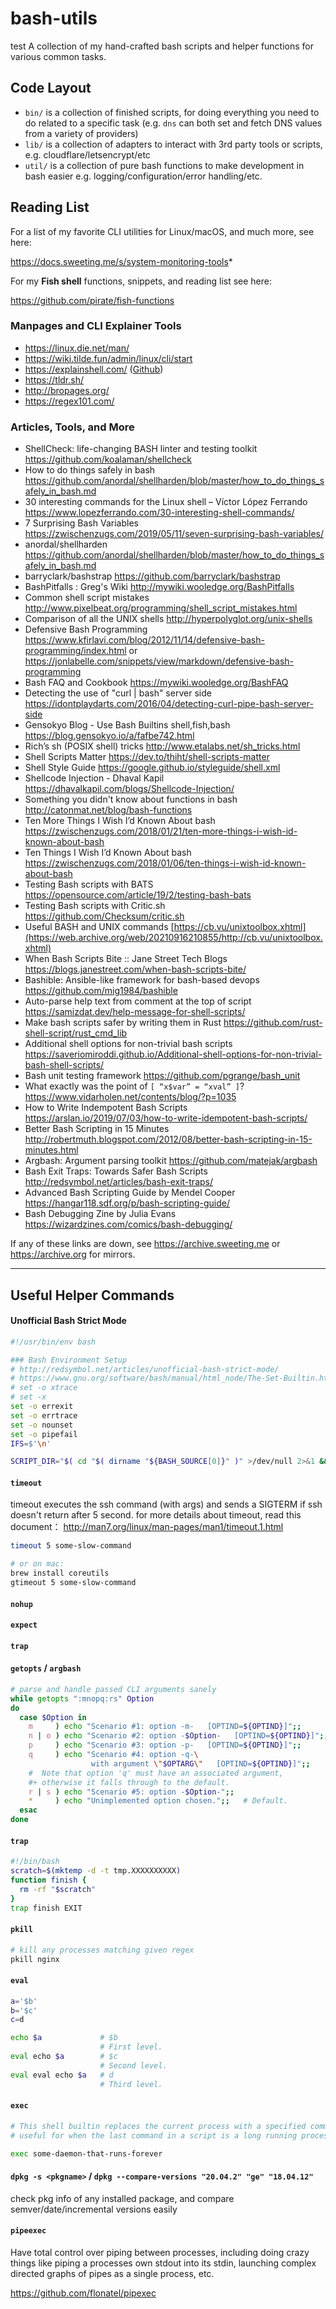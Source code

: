 # bash-utils
test
A collection of my hand-crafted bash scripts and helper functions for various common tasks.

## Code Layout

- `bin/` is a collection of finished scripts, for doing everything you need to do related to a specific task (e.g. `dns` can both set and fetch DNS values from a variety of providers)
- `lib/` is a collection of adapters to interact with 3rd party tools or scripts, e.g. cloudflare/letsencrypt/etc
- `util/` is a collection of pure bash functions to make development in bash easier e.g. logging/configuration/error handling/etc.


## Reading List

For a list of my favorite CLI utilities for Linux/macOS, and much more, see here: 

https://docs.sweeting.me/s/system-monitoring-tools*

For my **Fish shell** functions, snippets, and reading list see here:  

https://github.com/pirate/fish-functions

### Manpages and CLI Explainer Tools

- https://linux.die.net/man/
- https://wiki.tilde.fun/admin/linux/cli/start
- https://explainshell.com/ ([Github](https://github.com/idank/explainshell))
- https://tldr.sh/
- http://bropages.org/
- https://regex101.com/

### Articles, Tools, and More

 - ShellCheck: life-changing BASH linter and testing toolkit              https://github.com/koalaman/shellcheck
 - How to do things safely in bash                                        https://github.com/anordal/shellharden/blob/master/how_to_do_things_safely_in_bash.md
 - 30 interesting commands for the Linux shell – Víctor López Ferrando    https://www.lopezferrando.com/30-interesting-shell-commands/
 - 7 Surprising Bash Variables                                            https://zwischenzugs.com/2019/05/11/seven-surprising-bash-variables/
 - anordal/shellharden                                                    https://github.com/anordal/shellharden/blob/master/how_to_do_things_safely_in_bash.md
 - barryclark/bashstrap                                                   https://github.com/barryclark/bashstrap
 - BashPitfalls : Greg's Wiki                                             http://mywiki.wooledge.org/BashPitfalls
 - Common shell script mistakes                                           http://www.pixelbeat.org/programming/shell_script_mistakes.html
 - Comparison of all the UNIX shells                                      http://hyperpolyglot.org/unix-shells
 - Defensive Bash Programming                                             https://www.kfirlavi.com/blog/2012/11/14/defensive-bash-programming/index.html or https://jonlabelle.com/snippets/view/markdown/defensive-bash-programming
 - Bash FAQ and Cookbook                                                  https://mywiki.wooledge.org/BashFAQ
 - Detecting the use of "curl | bash" server side                         https://idontplaydarts.com/2016/04/detecting-curl-pipe-bash-server-side
 - Gensokyo Blog - Use Bash Builtins shell,fish,bash                      https://blog.gensokyo.io/a/fafbe742.html
 - Rich’s sh (POSIX shell) tricks                                         http://www.etalabs.net/sh_tricks.html
 - Shell Scripts Matter                                                   https://dev.to/thiht/shell-scripts-matter
 - Shell Style Guide                                                      https://google.github.io/styleguide/shell.xml
 - Shellcode Injection - Dhaval Kapil                                     https://dhavalkapil.com/blogs/Shellcode-Injection/
 - Something you didn't know about functions in bash                      http://catonmat.net/blog/bash-functions
 - Ten More Things I Wish I’d Known About bash                            https://zwischenzugs.com/2018/01/21/ten-more-things-i-wish-id-known-about-bash
 - Ten Things I Wish I’d Known About bash                                 https://zwischenzugs.com/2018/01/06/ten-things-i-wish-id-known-about-bash
 - Testing Bash scripts with BATS                                         https://opensource.com/article/19/2/testing-bash-bats
 - Testing Bash scripts with Critic.sh                                    https://github.com/Checksum/critic.sh
 - Useful BASH and UNIX commands                                          [https://cb.vu/unixtoolbox.xhtml](https://web.archive.org/web/20210916210855/http://cb.vu/unixtoolbox.xhtml)
 - When Bash Scripts Bite :: Jane Street Tech Blogs                       https://blogs.janestreet.com/when-bash-scripts-bite/
 - Bashible: Ansible-like framework for bash-based devops                 https://github.com/mig1984/bashible
 - Auto-parse help text from comment at the top of script                 https://samizdat.dev/help-message-for-shell-scripts/
 - Make bash scripts safer by writing them in Rust                        https://github.com/rust-shell-script/rust_cmd_lib
 - Additional shell options for non-trivial bash scripts                  https://saveriomiroddi.github.io/Additional-shell-options-for-non-trivial-bash-shell-scripts/
 - Bash unit testing framework                                            https://github.com/pgrange/bash_unit
 - What exactly was the point of `[ “x$var” = “xval” ]`?                  https://www.vidarholen.net/contents/blog/?p=1035
 - How to Write Indempotent Bash Scripts                                  https://arslan.io/2019/07/03/how-to-write-idempotent-bash-scripts/
 - Better Bash Scripting in 15 Minutes                                    http://robertmuth.blogspot.com/2012/08/better-bash-scripting-in-15-minutes.html
 - Argbash: Argument parsing toolkit                                      https://github.com/matejak/argbash
 - Bash Exit Traps: Towards Safer Bash Scripts                            http://redsymbol.net/articles/bash-exit-traps/
 - Advanced Bash Scripting Guide by Mendel Cooper                         https://hangar118.sdf.org/p/bash-scripting-guide/
 - Bash Debugging Zine by Julia Evans                                     https://wizardzines.com/comics/bash-debugging/


If any of these links are down, see https://archive.sweeting.me or https://archive.org for mirrors.

---

## Useful Helper Commands

#### Unofficial Bash Strict Mode

```bash
#!/usr/bin/env bash

### Bash Environment Setup
# http://redsymbol.net/articles/unofficial-bash-strict-mode/
# https://www.gnu.org/software/bash/manual/html_node/The-Set-Builtin.html
# set -o xtrace
# set -x
set -o errexit
set -o errtrace
set -o nounset
set -o pipefail
IFS=$'\n'

SCRIPT_DIR="$( cd "$( dirname "${BASH_SOURCE[0]}" )" >/dev/null 2>&1 && pwd )"
```

#### `timeout`

timeout executes the ssh command (with args) and sends a SIGTERM if ssh doesn't return after 5 second. for more details about timeout, read this document： http://man7.org/linux/man-pages/man1/timeout.1.html

```bash
timeout 5 some-slow-command

# or on mac:
brew install coreutils
gtimeout 5 some-slow-command
```

#### `nohup`

#### `expect`

#### `trap`

#### `getopts` / `argbash`

```bash
# parse and handle passed CLI arguments sanely
while getopts ":mnopq:rs" Option
do
  case $Option in
    m     ) echo "Scenario #1: option -m-   [OPTIND=${OPTIND}]";;
    n | o ) echo "Scenario #2: option -$Option-   [OPTIND=${OPTIND}]";;
    p     ) echo "Scenario #3: option -p-   [OPTIND=${OPTIND}]";;
    q     ) echo "Scenario #4: option -q-\
                  with argument \"$OPTARG\"   [OPTIND=${OPTIND}]";;
    #  Note that option 'q' must have an associated argument,
    #+ otherwise it falls through to the default.
    r | s ) echo "Scenario #5: option -$Option-";;
    *     ) echo "Unimplemented option chosen.";;   # Default.
  esac
done
```

#### `trap`

```bash
#!/bin/bash
scratch=$(mktemp -d -t tmp.XXXXXXXXXX)
function finish {
  rm -rf "$scratch"
}
trap finish EXIT
```

#### `pkill`

```bash
# kill any processes matching given regex
pkill nginx
```

#### `eval`

```bash
a='$b'
b='$c'
c=d

echo $a             # $b
                    # First level.
eval echo $a        # $c
                    # Second level.
eval eval echo $a   # d
                    # Third level.
```

#### `exec`

```bash
# This shell builtin replaces the current process with a specified command
# useful for when the last command in a script is a long running process you want to kick off, and you dont want it to be a child of bash

exec some-daemon-that-runs-forever
```

#### `dpkg -s <pkgname>` / `dpkg --compare-versions "20.04.2" "ge" "18.04.12"`

check pkg info of any installed package, and compare semver/date/incremental versions easily

#### `pipeexec`

Have total control over piping between processes, including doing crazy things like piping a processes own stdout into its stdin, launching complex directed graphs of pipes as a single process, etc.

https://github.com/flonatel/pipexec
